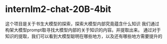 # internlm2-chat-20B-4bit
这个项目是关于书生大模型的探索，探索大模型内部究竟蕴含什么知识
我们通过构架大模型prompt取寻找大模型内部的关于知识的内容。并提取出来。
通过对于知识的提取，我们可以看到大模型聪明在哪些地方，以及还有哪些地方需要提升的
